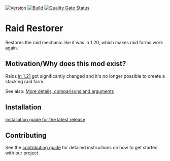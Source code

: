 <!-- modrinth_exclude.start -->

[![Version](https://img.shields.io/modrinth/v/7YpmyzZr)](https://modrinth.com/mod/raid-restore)
[![Build](https://img.shields.io/github/actions/workflow/status/litetex-oss/mcm-raid-restore/checkBuild.yml?branch=dev)](https://github.com/litetex-oss/mcm-raid-restore/actions/workflows/checkBuild.yml?query=branch%3Adev)
[![Quality Gate Status](https://sonarcloud.io/api/project_badges/measure?project=litetex-oss_mcm-raid-restore&metric=alert_status)](https://sonarcloud.io/dashboard?id=litetex-oss_mcm-raid-restore)

<!-- modrinth_exclude.end -->

# Raid Restorer

Restores the raid mechanic like it was in 1.20, which makes raid farms work again.

## Motivation/Why does this mod exist?

Raids [in 1.21](https://minecraft.wiki/w/Java_Edition_24w13a) got significantly changed and it's no longer possible to create a stacking raid farm.

See also: [More details, comparisons and arguments](https://github.com/litetex-oss/mcm-raid-restore/blob/dev/MOTIVATION.md)

<!-- modrinth_exclude.start -->

## Installation
[Installation guide for the latest release](https://github.com/litetex-oss/mcm-raid-restore/releases/latest#Installation)

## Contributing
See the [contributing guide](./CONTRIBUTING.md) for detailed instructions on how to get started with our project.

<!-- modrinth_exclude.end -->
